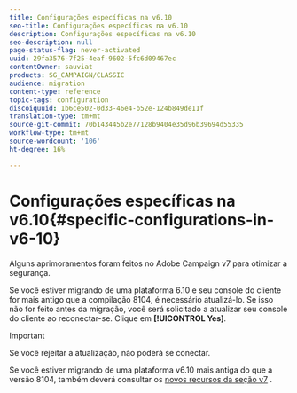 ```yaml
---
title: Configurações específicas na v6.10
seo-title: Configurações específicas na v6.10
description: Configurações específicas na v6.10
seo-description: null
page-status-flag: never-activated
uuid: 29fa3576-7f25-4eaf-9602-5fc6d09467ec
contentOwner: sauviat
products: SG_CAMPAIGN/CLASSIC
audience: migration
content-type: reference
topic-tags: configuration
discoiquuid: 1b6ce502-0d33-46e4-b52e-124b849de11f
translation-type: tm+mt
source-git-commit: 70b143445b2e77128b9404e35d96b39694d55335
workflow-type: tm+mt
source-wordcount: '106'
ht-degree: 16%

---
```



# Configurações específicas na v6.10{#specific-configurations-in-v6-10}

Alguns aprimoramentos foram feitos no Adobe Campaign v7 para otimizar a segurança.

Se você estiver migrando de uma plataforma 6.10 e seu console do cliente for mais antigo que a compilação 8104, é necessário atualizá-lo. Se isso não for feito antes da migração, você será solicitado a atualizar seu console do cliente ao reconectar-se. Clique em **[!UICONTROL Yes]**.

>[!IMPORTANT]
>
>Se você rejeitar a atualização, não poderá se conectar.

Se você estiver migrando de uma plataforma v6.10 mais antiga do que a versão 8104, também deverá consultar os [novos recursos da seção v7](../../migration/using/general-configurations.md#new-features-in-v7) .
